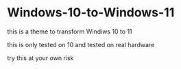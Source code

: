 # Windows-10-to-Windows-11

this is a theme to transform Windiws 10 to 11

this is only tested on 10 and tested on real hardware

try this at your own risk
